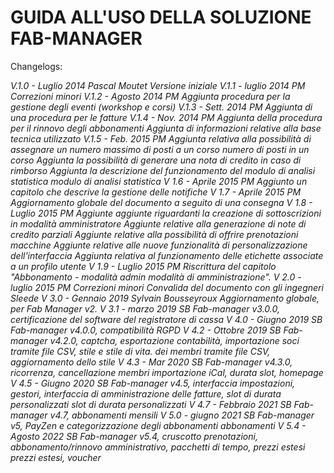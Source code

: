 # GUIDA ALL'USO DELLA SOLUZIONE FAB-MANAGER

Changelogs:

*V.1.0 - Luglio 2014 Pascal Moutet Versione iniziale
V.1.1 - luglio 2014 PM Correzioni minori
V.1.2 - Agosto 2014 PM Aggiunta procedura per la gestione degli eventi
(workshop e corsi)
V.1.3 - Sett. 2014 PM Aggiunta di una procedura per le fatture
V.1.4 - Nov. 2014 PM Aggiunta della procedura per il
rinnovo degli abbonamenti
Aggiunta di informazioni relative alla base tecnica
utilizzato
V.1.5 - Feb. 2015 PM Aggiunta relativa alla possibilità di assegnare un numero massimo di posti a un corso
numero di posti in un corso
Aggiunta la possibilità di generare una nota di credito in caso di rimborso
Aggiunta la descrizione del funzionamento del modulo di analisi statistica
modulo di analisi statistica
V 1.6 - Aprile 2015 PM Aggiunto un capitolo che descrive la gestione delle notifiche
V 1.7 - Aprile 2015 PM Aggiornamento globale del documento a seguito di una
consegna
V 1.8 - Luglio 2015 PM Aggiunte aggiunte riguardanti la creazione di sottoscrizioni in
modalità amministratore
Aggiunte relative alla generazione di note di credito parziali
Aggiunte relative alla possibilità di offrire prenotazioni
macchine
Aggiunte relative alle nuove funzionalità di
personalizzazione dell'interfaccia
Aggiunta relativa al funzionamento delle etichette
associate a un profilo utente
V 1.9 - Luglio 2015 PM Riscrittura del capitolo "Abbonamento - modalità admin
modalità di amministrazione".
V 2.0 - luglio 2015 PM Correzioni minori
Convalida del documento con gli ingegneri Sleede
V 3.0 - Gennaio 2019 Sylvain
Bousseyroux Aggiornamento globale, per Fab Manager v2.
V 3.1 - marzo 2019 SB Fab-manager v3.0.0, certificazione del software del registratore di cassa
V 4.0 - Giugno 2019 SB Fab-manager v4.0.0, compatibilità RGPD
V 4.2 - Ottobre 2019 SB Fab-manager v4.2.0, captcha, esportazione contabilità, importazione soci tramite file CSV, stile e stile di vita.
dei membri tramite file CSV, aggiornamento dello stile
V 4.3 - Mar 2020 SB Fab-manager v4.3.0, ricorrenza, cancellazione membri
importazione iCal, durata slot, homepage
V 4.5 - Giugno 2020 SB Fab-manager v4.5, interfaccia impostazioni,
gestori, interfaccia di amministrazione delle fatture, slot di durata personalizzati
slot di durata personalizzati
V 4.7 - Febbraio 2021 SB Fab-manager v4.7, abbonamenti mensili
V 5.0 - giugno 2021 SB Fab-manager v5, PayZen e categorizzazione degli abbonamenti
abbonamenti
V 5.4 - Agosto 2022 SB Fab-manager v5.4, cruscotto prenotazioni,
abbonamento/rinnovo amministrativo, pacchetti di tempo, prezzi estesi
prezzi estesi, voucher*